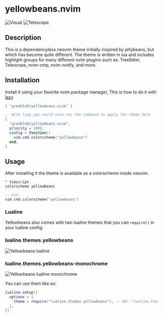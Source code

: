 # yellowbeans.nvim
![Visual](https://github.com/gremble0/yellowbeans.nvim/assets/45577341/f5766b1e-bc21-48ea-a69e-9579cf0e412f)
![Telescope](https://github.com/gremble0/yellowbeans.nvim/assets/45577341/c0cda149-45e1-487f-aa44-c345689aafea)

## Description
This is a dependencyless neovim theme initially inspired by jellybeans, but which has become quite different. The theme is written in lua and includes highlight groups for many different nvim plugins such as: TreeSitter, Telescope, nvim-cmp, nvim-notify, and more.

## Installation
Install it using your favorite nvim package manager, This is how to do it with [lazy](https://github.com/folke/lazy.nvim)

```lua
{ "gremble0/yellowbeans.nvim" }

-- With lazy you could also run the command to apply the theme here
{
  "gremble0/yellowbeans.nvim",
  priority = 1000,
  config = function()
    vim.cmd.colorscheme("yellowbeans")
  end,
}
```

## Usage
After installing it the theme is available as a colorscheme inside neovim.

```vim
" Vimscript
colorscheme yellowbeans
```

```lua
-- Lua
vim.cmd.colorscheme("yellowbeans")
```

### Lualine
Yellowbeans also comes with two lualine themes that you can `require()` in your lualine config:

### lualine.themes.yellowbeans
![Yellowbeans lualine](https://github.com/gremble0/yellowbeans.nvim/assets/45577341/94b4fd28-af92-4eb7-9669-31ab64bbe02a)
### lualine.themes.yellowbeans-monochrome
![Yellowbeans lualine monochrome](https://github.com/gremble0/yellowbeans.nvim/assets/45577341/fe0f0e64-4a71-45c6-ae2b-07760d7b813c)

You can use them like so:
```lua
lualine.setup({
  options = {
    theme = require("lualine.themes.yellowbeans"), -- OR: "lualine.themes.yellowbeans.monochrome"
  },
})
```
